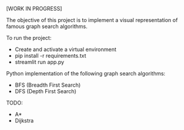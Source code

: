 [WORK IN PROGRESS]

The objective of this project is to implement a visual representation of famous graph search algorithms.

To run the project:
- Create and activate a virtual environment
- pip install -r requirements.txt
- streamlit run app.py

Python implementation of the following graph search algorithms:

- BFS (Breadth First Search)
- DFS (Depth First Search)

TODO:

- A*
- Dijkstra